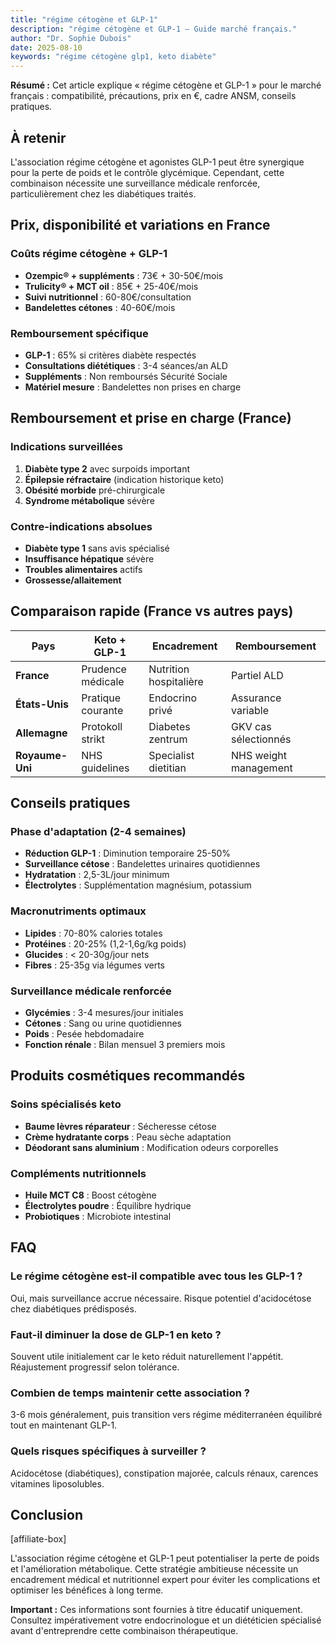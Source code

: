 ```yaml
---
title: "régime cétogène et GLP-1"
description: "régime cétogène et GLP-1 — Guide marché français."
author: "Dr. Sophie Dubois"
date: 2025-08-10
keywords: "régime cétogène glp1, keto diabète"
---
```


**Résumé :** Cet article explique « régime cétogène et GLP-1 » pour le marché français : compatibilité, précautions, prix en €, cadre ANSM, conseils pratiques.

## À retenir

L'association régime cétogène et agonistes GLP-1 peut être synergique pour la perte de poids et le contrôle glycémique. Cependant, cette combinaison nécessite une surveillance médicale renforcée, particulièrement chez les diabétiques traités.

## Prix, disponibilité et variations en France

### Coûts régime cétogène + GLP-1
- **Ozempic® + suppléments** : 73€ + 30-50€/mois
- **Trulicity® + MCT oil** : 85€ + 25-40€/mois
- **Suivi nutritionnel** : 60-80€/consultation
- **Bandelettes cétones** : 40-60€/mois

### Remboursement spécifique
- **GLP-1** : 65% si critères diabète respectés
- **Consultations diététiques** : 3-4 séances/an ALD
- **Suppléments** : Non remboursés Sécurité Sociale
- **Matériel mesure** : Bandelettes non prises en charge

## Remboursement et prise en charge (France)

### Indications surveillées
1. **Diabète type 2** avec surpoids important
2. **Épilepsie réfractaire** (indication historique keto)
3. **Obésité morbide** pré-chirurgicale
4. **Syndrome métabolique** sévère

### Contre-indications absolues
- **Diabète type 1** sans avis spécialisé
- **Insuffisance hépatique** sévère
- **Troubles alimentaires** actifs
- **Grossesse/allaitement**

## Comparaison rapide (France vs autres pays)

| Pays | Keto + GLP-1 | Encadrement | Remboursement |
|------|--------------|-------------|---------------|
| **France** | Prudence médicale | Nutrition hospitalière | Partiel ALD |
| **États-Unis** | Pratique courante | Endocrino privé | Assurance variable |
| **Allemagne** | Protokoll strikt | Diabetes zentrum | GKV cas sélectionnés |
| **Royaume-Uni** | NHS guidelines | Specialist dietitian | NHS weight management |

## Conseils pratiques

### Phase d'adaptation (2-4 semaines)
- **Réduction GLP-1** : Diminution temporaire 25-50%
- **Surveillance cétose** : Bandelettes urinaires quotidiennes
- **Hydratation** : 2,5-3L/jour minimum
- **Électrolytes** : Supplémentation magnésium, potassium

### Macronutriments optimaux
- **Lipides** : 70-80% calories totales
- **Protéines** : 20-25% (1,2-1,6g/kg poids)
- **Glucides** : < 20-30g/jour nets
- **Fibres** : 25-35g via légumes verts

### Surveillance médicale renforcée
- **Glycémies** : 3-4 mesures/jour initiales
- **Cétones** : Sang ou urine quotidiennes
- **Poids** : Pesée hebdomadaire
- **Fonction rénale** : Bilan mensuel 3 premiers mois

## Produits cosmétiques recommandés

### Soins spécialisés keto
- **Baume lèvres réparateur** : Sécheresse cétose
- **Crème hydratante corps** : Peau sèche adaptation
- **Déodorant sans aluminium** : Modification odeurs corporelles

### Compléments nutritionnels
- **Huile MCT C8** : Boost cétogène
- **Électrolytes poudre** : Équilibre hydrique
- **Probiotiques** : Microbiote intestinal

## FAQ

### Le régime cétogène est-il compatible avec tous les GLP-1 ?
Oui, mais surveillance accrue nécessaire. Risque potentiel d'acidocétose chez diabétiques prédisposés.

### Faut-il diminuer la dose de GLP-1 en keto ?
Souvent utile initialement car le keto réduit naturellement l'appétit. Réajustement progressif selon tolérance.

### Combien de temps maintenir cette association ?
3-6 mois généralement, puis transition vers régime méditerranéen équilibré tout en maintenant GLP-1.

### Quels risques spécifiques à surveiller ?
Acidocétose (diabétiques), constipation majorée, calculs rénaux, carences vitamines liposolubles.

## Conclusion

[affiliate-box]

L'association régime cétogène et GLP-1 peut potentialiser la perte de poids et l'amélioration métabolique. Cette stratégie ambitieuse nécessite un encadrement médical et nutritionnel expert pour éviter les complications et optimiser les bénéfices à long terme.

**Important :** Ces informations sont fournies à titre éducatif uniquement. Consultez impérativement votre endocrinologue et un diététicien spécialisé avant d'entreprendre cette combinaison thérapeutique.
